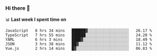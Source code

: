 ### Hi there 👋

<!--
**DBvc/DBvc** is a ✨ _special_ ✨ repository because its `README.md` (this file) appears on your GitHub profile.

Here are some ideas to get you started:

- 🔭 I’m currently working on ...
- 🌱 I’m currently learning ...
- 👯 I’m looking to collaborate on ...
- 🤔 I’m looking for help with ...
- 💬 Ask me about ...
- 📫 How to reach me: ...
- 😄 Pronouns: ...
- ⚡ Fun fact: ...
-->

📊 **Last week I spent time on**
<!--START_SECTION:waka-->
```text
JavaScript   8 hrs 34 mins   ██████▓░░░░░░░░░░░░░░░░░░   26.17 % 
TypeScript   7 hrs 55 mins   ██████░░░░░░░░░░░░░░░░░░░   24.20 % 
YAML         6 hrs 3 mins    ████▓░░░░░░░░░░░░░░░░░░░░   18.49 % 
JSON         3 hrs 38 mins   ██▓░░░░░░░░░░░░░░░░░░░░░░   11.12 % 
Vue.js       2 hrs 14 mins   █▓░░░░░░░░░░░░░░░░░░░░░░░   06.83 % 
```
<!--END_SECTION:waka-->

